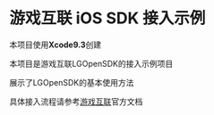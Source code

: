 # 游戏互联 iOS SDK 接入示例
本项目使用**Xcode9.3**创建



本项目是游戏互联LGOpenSDK的接入示例项目

展示了LGOpenSDK的基本使用方法

具体接入流程请参考[游戏互联](http://open.youxihulian.com/)官方文档